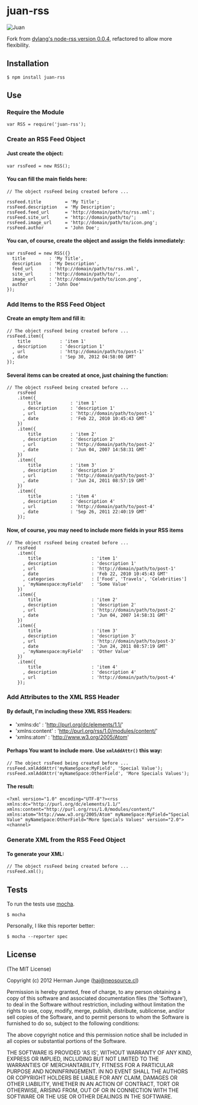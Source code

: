 juan-rss
========

![Juan](http://cl.ly/image/3f2x1K0k0M0f/Screen%20Shot%202012-10-05%20at%201.12.08%20PM.png)

Fork from [dylang's node-rss version 0.0.4](https://github.com/dylang/node-rss/commit/52011922b678891ef687dfa6a96f96588ed3075c), refactored to allow more flexibility.

## Installation

    $ npm install juan-rss

## Use

### Require the Module

    var RSS = require('juan-rss');

### Create an RSS Feed Object

#### Just create the object:

    var rssFeed = new RSS();


#### You can fill the main fields here:

    // The object rssFeed being created before ...

    rssFeed.title         = 'My Title';
    rssFeed.description   = 'My Description';
    rssFeed.feed_url      = 'http://domain/path/to/rss.xml';
    rssFeed.site_url      = 'http://domain/path/to/';
    rssFeed.image_url     = 'http://domain/path/to/icon.png';
    rssFeed.author        = 'John Doe';

#### You can, of course, create the object and assign the fields inmediately:

    var rssFeed = new RSS({}
      title         : 'My Title',
      description   : 'My Description',
      feed_url      : 'http://domain/path/to/rss.xml',
      site_url      : 'http://domain/path/to/',
      image_url     : 'http://domain/path/to/icon.png',
      author        : 'John Doe'
    });

### Add Items to the RSS Feed Object

#### Create an empty Item and fill it:

    // The object rssFeed being created before ...
    rssFeed.item({
        title           : 'item 1'
      , description     : 'description 1'
      , url             : 'http://domain/path/to/post-1'
      , date            : 'Sep 30, 2012 04:58:00 GMT'
    });

#### Several items can be created at once, just chaining the function:

    // The object rssFeed being created before ...
        rssFeed
        .item({
            title           : 'item 1'
          , description     : 'description 1'
          , url             : 'http://domain/path/to/post-1'
          , date            : 'Feb 22, 2010 10:45:43 GMT'
        })
        .item({
            title           : 'item 2'
          , description     : 'description 2'
          , url             : 'http://domain/path/to/post-2'
          , date            : 'Jun 04, 2007 14:58:31 GMT'
        })
        .item({
            title           : 'item 3'
          , description     : 'description 3'
          , url             : 'http://domain/path/to/post-3'
          , date            : 'Jun 24, 2011 08:57:19 GMT'
        })
        .item({
            title           : 'item 4'
          , description     : 'description 4'
          , url             : 'http://domain/path/to/post-4'
          , date            : 'Sep 26, 2011 22:40:19 GMT'
        });

#### Now, of course, you may need to include more fields in your RSS items

    // The object rssFeed being created before ...
        rssFeed
        .item({
            title                   : 'item 1'
          , description             : 'description 1'
          , url                     : 'http://domain/path/to/post-1'
          , date                    : 'Feb 22, 2010 10:45:43 GMT'
          , categories              : ['Food', 'Travels', 'Celebrities']
          , 'myNamespace:myField'   : 'Some Value'
        })
        .item({
            title                   : 'item 2'
          , description             : 'description 2'
          , url                     : 'http://domain/path/to/post-2'
          , date                    : 'Jun 04, 2007 14:58:31 GMT'
        })
        .item({
            title                   : 'item 3'
          , description             : 'description 3'
          , url                     : 'http://domain/path/to/post-3'
          , date                    : 'Jun 24, 2011 08:57:19 GMT'
          , 'myNamespace:myField'   : 'Other Value'
        })
        .item({
            title                   : 'item 4'
          , description             : 'description 4'
          , url                     : 'http://domain/path/to/post-4'
        });

### Add Attributes to the XML RSS Header

#### By default, I'm including these XML RSS Headers:
  * 'xmlns:dc'      : 'http://purl.org/dc/elements/1.1/'
  * 'xmlns:content' : 'http://purl.org/rss/1.0/modules/content/'
  * 'xmlns:atom'    : 'http://www.w3.org/2005/Atom'

#### Perhaps You want to include more. Use `xmlAddAttr()` this way:


    // The object rssFeed being created before ...
    rssFeed.xmlAddAttr('myNameSpace:MyField', 'Special Value');
    rssFeed.xmlAddAttr('myNameSpace:OtherField', 'More Specials Values');

#### The result:

    <?xml version="1.0" encoding="UTF-8"?><rss xmlns:dc="http://purl.org/dc/elements/1.1/" xmlns:content="http://purl.org/rss/1.0/modules/content/" xmlns:atom="http://www.w3.org/2005/Atom" myNameSpace:MyField="Special Value" myNameSpace:OtherField="More Specials Values" version="2.0"><channel>

### Generate XML from the RSS Feed Object

#### To generate your XML:

    // The object rssFeed being created before ...
    rssFeed.xml();

## Tests

To run the tests use [mocha](https://github.com/visionmedia/mocha).

    $ mocha

Personally, I like this reporter better:

    $ mocha --reporter spec

## License

(The MIT License)

Copyright (c) 2012 Herman Junge (<haj@neosource.cl>)

Permission is hereby granted, free of charge, to any person obtaining
a copy of this software and associated documentation files (the
'Software'), to deal in the Software without restriction, including
without limitation the rights to use, copy, modify, merge, publish,
distribute, sublicense, and/or sell copies of the Software, and to
permit persons to whom the Software is furnished to do so, subject to
the following conditions:

The above copyright notice and this permission notice shall be
included in all copies or substantial portions of the Software.

THE SOFTWARE IS PROVIDED 'AS IS', WITHOUT WARRANTY OF ANY KIND,
EXPRESS OR IMPLIED, INCLUDING BUT NOT LIMITED TO THE WARRANTIES OF
MERCHANTABILITY, FITNESS FOR A PARTICULAR PURPOSE AND NONINFRINGEMENT.
IN NO EVENT SHALL THE AUTHORS OR COPYRIGHT HOLDERS BE LIABLE FOR ANY
CLAIM, DAMAGES OR OTHER LIABILITY, WHETHER IN AN ACTION OF CONTRACT,
TORT OR OTHERWISE, ARISING FROM, OUT OF OR IN CONNECTION WITH THE
SOFTWARE OR THE USE OR OTHER DEALINGS IN THE SOFTWARE.
